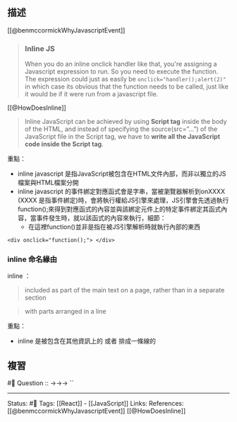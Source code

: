 ## 描述
[[@benmccormickWhyJavascriptEvent]]
> ### Inline JS
> When you do an inline onclick handler like that, you're assigning a Javascript expression to run. So you need to execute the function.
> The expression could just as easily be `onclick="handler();alert(2)"` in which case its obvious that the function needs to be called, just like it would be if it were run from a javascript file.

[[@HowDoesInline]] 
> Inline JavaScript can be achieved by using **Script tag** inside the body of the HTML, and instead of specifying the source(src=”…”) of the JavaScript file in the Script tag, we have to **write all the JavaScript code inside the Script tag**.

重點：
- inline javascript 是指JavaScript被包含在HTML文件內部，而非以獨立的JS檔案與HTML檔案分開
- inline javascript 的事件綁定對應函式會是字串，當被瀏覽器解析到onXXXX (XXXX 是指事件綁定)時，會將執行權給JS引擎來處理，JS引擎會先透過執行function();來得到對應函式的內容並與該綁定元件上的特定事件綁定其函式內容，當事件發生時，就以該函式的內容來執行，細節：
	- 在這裡function()並非是指在被JS引擎解析時就執行內部的東西
```
<div onclick="function();"> </div>
```
### inline 命名緣由
inline ：
> included as part of the main text on a page, rather than in a separate section

> with parts arranged in a line


重點：
- inline 是被包含在其他資訊上的 或者 排成一條線的

## 複習

#🧠 Question :: ->->-> ``

---
Status: #🌱 
Tags:
[[React]] - [[JavaScript]]
Links:
References:
[[@benmccormickWhyJavascriptEvent]]
[[@HowDoesInline]]